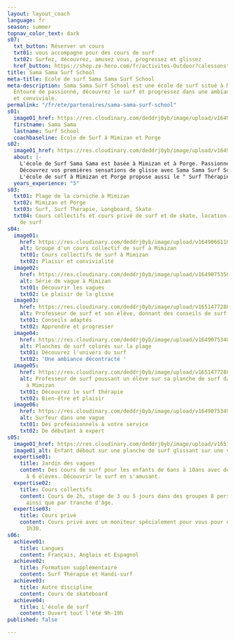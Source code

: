 ```yaml
---
layout: layout_coach
language: fr
season: summer
topnav_color_text: dark
s07:
  txt_button: Réserver un cours
  txt01: vous accompagne pour des cours de surf
  txt02: Surfez, découvrez, amusez vous, progressez et glissez
  href_button: https://shop.ze-hero.com/fr/activites-Outdoor?calessonstype=all&catypegenderlistsummer=all&calessonsactivitytype=Surf&start-date=
title: Sama Sama Surf School
meta-title: Ecole de surf Sama Sama Surf School
meta-description: Sama Sama Surf School est une école de surf situé à Mimizan et Porge.
  Entouré de passionné, découvrez le surf et progressez dans une ambiance chaleureuse
  et conviviale.
permalink: "/fr/ete/partenaires/sama-sama-surf-school"
s01:
  image01_href: https://res.cloudinary.com/deddrj0yb/image/upload/v1649066104/website/Sama%20Sama/226734982_127748049518132_4391291001134263191_n.jpg
  firstname: Sama Sama
  lastname: Surf School
  coachbaseline: Ecole de Surf à Mimizan et Porge
s02:
  image01_href: https://res.cloudinary.com/deddrj0yb/image/upload/v1649060249/website/Sama%20Sama/sama-logo-proper-v2.png
  about: |-
    L'école de Surf Sama Sama est basée à Mimizan et à Porge. Passionné par le surf et l'océan, Jérémy Huet désire transmettre son savoir, ses compétences et sa passion auprès des élèves afin qu'ils atteignent leurs objectifs. Profitez d'une ambiance décontractée pour apprendre en profitant et en prenant du plaisir. Que vous soyez débutants ou experts, que vous désirez surfer sur des shorts boards ou des longboards, Sama Sama Surf School vous accompagnera. Apprenez à surfer sereinement à Mimizan et à Porge. Avec des spots adaptés à vous, un choix de matériel adapté à vous et aux conditions, des groupes de niveaux ainsi qu'un coaching adapté à chacun, votre moniteur vous fera évoluer dans une ambiance décontractée.
    Découvrez vos premières sensations de glisse avec Sama Sama Surf School. Dès 8ans, vous pourrez profiter des cours de surf. Vous retrouverez des cours collectifs et privés de surf à Mimizan et à Porge.
    L'école de surf à Mimizan et Porge propose aussi le " Surf Thérapie". C’est-à-dire, un cours de surf pour un moment de bien-être et de plénitude. L'environnement dans lequel vous évoluerez ainsi que la sensation de glisse vous permettra de vous sentir revitalisé, apaisé et en forme physique et mentale.
  years_experience: "5"
s03:
  txt01: Plage de la corniche à Mimizan
  txt02: Mimizan et Porge
  txt03: Surf, Surf Thérapie, Longboard, Skate
  txt04: Cours collectifs et cours privé de surf et de skate, location de matériel
    de surf
s04:
  image01:
    href: https://res.cloudinary.com/deddrj0yb/image/upload/v1649066110/website/Sama%20Sama/216173831_123343679958569_6340812869216994865_n.jpg
    alt: Groupe d'un cours collectif de surf à Mimizan
    txt01: Cours collectifs de surf à Mimizan
    txt02: Plaisir et convivialité
  image02:
    href: https://res.cloudinary.com/deddrj0yb/image/upload/v1649075350/website/Sama%20Sama/222560203_126219926337611_385578455993659945_n.jpg
    alt: Série de vague à Mimizan
    txt01: Découvrir les vagues
    txt02: Le plaisir de la glisse
  image03:
    href: https://res.cloudinary.com/deddrj0yb/image/upload/v1651477288/website/Sama%20Sama/cours-de-surf-mimizan.jpg
    alt: Professeur de surf et son élève, donnant des conseils de surf
    txt01: Conseils adaptés
    txt02: Apprendre et progresser
  image04:
    href: https://res.cloudinary.com/deddrj0yb/image/upload/v1649075348/website/Sama%20Sama/225582859_127469259546011_2227751053665328147_n.jpg
    alt: Planches de surf colorés sur la plage
    txt01: Découvrez l'univers du surf
    txt02: 'Une ambiance décontracté '
  image05:
    href: https://res.cloudinary.com/deddrj0yb/image/upload/v1651477288/website/Sama%20Sama/cours-de-surf-therapie.jpg
    alt: Professeur de surf poussant un élève sur sa planche de surf dans une vague
      à Mimizan
    txt01: Découvrez le surf thérapie
    txt02: Bien-être et plaisir
  image06:
    href: https://res.cloudinary.com/deddrj0yb/image/upload/v1649075349/website/Sama%20Sama/196942051_113829647576639_4489220889218013435_n.jpg
    alt: Surfeur dans une vague
    txt01: Des professionnels à votre service
    txt02: De débutant à expert
s05:
  image01_href: https://res.cloudinary.com/deddrj0yb/image/upload/v1651477287/website/Sama%20Sama/surf-enfant-mimizan.jpg
  image01_alt: Enfant débout sur une planche de surf glissant sur une vague
  expertise01:
    title: Jardin des vagues
    content: Des cours de surf pour les enfants de 6ans à 10ans avec des groupes limités
      à 6 élèves. Découvrir le surf en s'amusant.
  expertise02:
    title: Cours collectifs
    content: Cours de 2h, stage de 3 ou 5 jours dans des groupes 8 personnes par niveau
      ainsi que par tranche d'âge.
  expertise03:
    title: Cours privé
    content: Cours privé avec un moniteur spécialement pour vous pour une durée de
      1h30.
s06:
  achieve01:
    title: Langues
    content: Français, Anglais et Espagnol
  achieve02:
    title: Formation supplémentaire
    content: Surf Thérapie et Handi-surf
  achieve03:
    title: Autre discipline
    content: Cours de skateboard
  achieve04:
    title: L'école de surf
    content: Ouvert tout l'été 9h-19h
published: false

---
```

